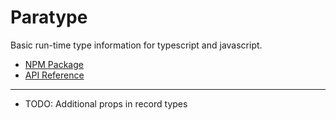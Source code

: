 # Paratype

Basic run-time type information for typescript and javascript.

* [NPM Package](https://www.npmjs.com/package/paratype)
* [API Reference](https://github.com/mwikstrom/paratype/blob/master/docs/paratype.md)

----

- TODO: Additional props in record types
